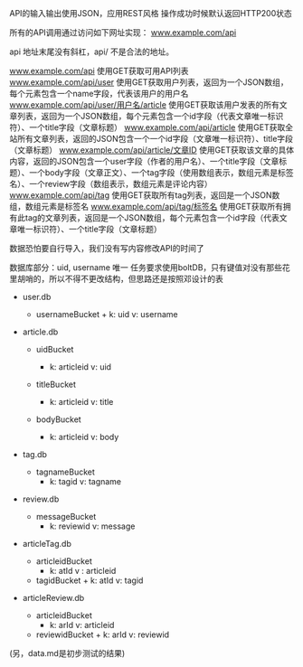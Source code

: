 API的输入输出使用JSON，应用REST风格
操作成功时候默认返回HTTP200状态

所有的API调用通过访问如下网址实现：
www.example.com/api

api 地址末尾没有斜杠，api/ 不是合法的地址。

www.example.com/api    使用GET获取可用API列表
www.example.com/api/user   使用GET获取用户列表，返回为一个JSON数组，每个元素包含一个name字段，代表该用户的用户名
www.example.com/api/user/用户名/article   使用GET获取该用户发表的所有文章列表，返回为一个JSON数组，每个元素包含一个id字段（代表文章唯一标识符）、一个title字段（文章标题）
www.example.com/api/article   使用GET获取全站所有文章列表，返回的JSON包含一个一个id字段（文章唯一标识符）、title字段（文章标题）
www.example.com/api/article/文章ID   使用GET获取该文章的具体内容，返回的JSON包含一个user字段（作者的用户名）、一个title字段（文章标题）、一个body字段（文章正文）、一个tag字段（使用数组表示，数组元素是标签名）、一个review字段（数组表示，数组元素是评论内容）
www.example.com/api/tag   使用GET获取所有tag列表，返回是一个JSON数组，数组元素是标签名
www.example.com/api/tag/标签名   使用GET获取所有拥有此tag的文章列表，返回是一个JSON数组，每个元素包含一个id字段（代表文章唯一标识符）、一个title字段（文章标题）

数据恐怕要自行导入，我们没有写内容修改API的时间了

数据库部分：uid, username 唯一
任务要求使用boltDB，只有键值对没有那些花里胡哨的，所以不得不更改结构，但思路还是按照邓设计的表

+ user.db 
  + usernameBucket
    		+ k: uid v: username

+ article.db

  + uidBucket
    + k: articleid v: uid   
  + titleBucket
    + k: articleid v: title

  + bodyBucket
    + k: articleid v: body

+ tag.db
  + tagnameBucket
    + k: tagid v: tagname

+ review.db
  + messageBucket
    + k: reviewid v: message

+ articleTag.db
  + articleidBucket
    + k: atId v : articleid
  + tagidBucket
    		+ k: atId v: tagid

+ articleReview.db
  + articleidBucket
    + k: arId v: articleid
  + reviewidBucket
    		+ k: arId v: reviewid

(另，data.md是初步测试的结果)